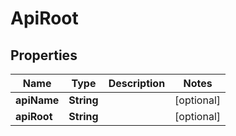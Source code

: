 

# ApiRoot

## Properties

Name | Type | Description | Notes
------------ | ------------- | ------------- | -------------
**apiName** | **String** |  |  [optional]
**apiRoot** | **String** |  |  [optional]



